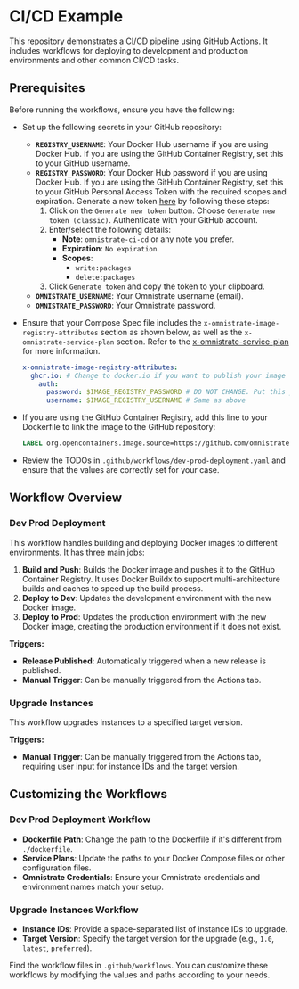 # CI/CD Example

This repository demonstrates a CI/CD pipeline using GitHub Actions. It includes workflows for deploying to development and production environments and other common CI/CD tasks.

## Prerequisites

Before running the workflows, ensure you have the following:

- Set up the following secrets in your GitHub repository:
  - **`REGISTRY_USERNAME`**: Your Docker Hub username if you are using Docker Hub. If you are using the GitHub Container Registry, set this to your GitHub username.
  - **`REGISTRY_PASSWORD`**: Your Docker Hub password if you are using Docker Hub. If you are using the GitHub Container Registry, set this to your GitHub Personal Access Token with the required scopes and expiration. Generate a new token [here](https://github.com/settings/tokens) by following these steps:
      1. Click on the `Generate new token` button. Choose `Generate new token (classic)`. Authenticate with your GitHub account.
      2. Enter/select the following details:
          - **Note**: `omnistrate-ci-cd` or any note you prefer.
          - **Expiration**: `No expiration`.
          - **Scopes**:
              - `write:packages`
              - `delete:packages`
      3. Click `Generate token` and copy the token to your clipboard.
  - **`OMNISTRATE_USERNAME`**: Your Omnistrate username (email).
  - **`OMNISTRATE_PASSWORD`**: Your Omnistrate password.


- Ensure that your Compose Spec file includes the `x-omnistrate-image-registry-attributes` section as shown below, as well as the `x-omnistrate-service-plan` section. Refer to the [x-omnistrate-service-plan](https://docs.omnistrate.com/getting-started/compose-spec/#x-omnistrate-service-plan) for more information.
  ```yaml
  x-omnistrate-image-registry-attributes:
    ghcr.io: # Change to docker.io if you want to publish your image on docker.io
      auth:
        password: $IMAGE_REGISTRY_PASSWORD # DO NOT CHANGE. Put this placeholder exactly as it is. The workflow will replace it with the real value before building it into service.
        username: $IMAGE_REGISTRY_USERNAME # Same as above
  ```
  
- If you are using the GitHub Container Registry, add this line to your Dockerfile to link the image to the GitHub repository:
  ```Dockerfile
  LABEL org.opencontainers.image.source=https://github.com/omnistrate/ci-cd-example
  ```
  
- Review the TODOs in `.github/workflows/dev-prod-deployment.yaml` and ensure that the values are correctly set for your case.

## Workflow Overview

### Dev Prod Deployment

This workflow handles building and deploying Docker images to different environments. It has three main jobs:

1. **Build and Push**: Builds the Docker image and pushes it to the GitHub Container Registry. It uses Docker Buildx to support multi-architecture builds and caches to speed up the build process.
2. **Deploy to Dev**: Updates the development environment with the new Docker image.
3. **Deploy to Prod**: Updates the production environment with the new Docker image, creating the production environment if it does not exist.

**Triggers:**
- **Release Published**: Automatically triggered when a new release is published.
- **Manual Trigger**: Can be manually triggered from the Actions tab.

### Upgrade Instances

This workflow upgrades instances to a specified target version.

**Triggers:**
- **Manual Trigger**: Can be manually triggered from the Actions tab, requiring user input for instance IDs and the target version.

## Customizing the Workflows

### Dev Prod Deployment Workflow

- **Dockerfile Path**: Change the path to the Dockerfile if it's different from `./dockerfile`.
- **Service Plans**: Update the paths to your Docker Compose files or other configuration files.
- **Omnistrate Credentials**: Ensure your Omnistrate credentials and environment names match your setup.

### Upgrade Instances Workflow

- **Instance IDs**: Provide a space-separated list of instance IDs to upgrade.
- **Target Version**: Specify the target version for the upgrade (e.g., `1.0`, `latest`, `preferred`).

Find the workflow files in `.github/workflows`. You can customize these workflows by modifying the values and paths according to your needs.